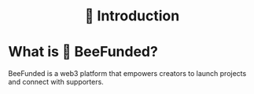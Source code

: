 <h1 align="center">
👋 Introduction
</h1>

# What is 🐝 BeeFunded?

BeeFunded is a web3 platform that empowers creators to launch projects and connect with supporters.
